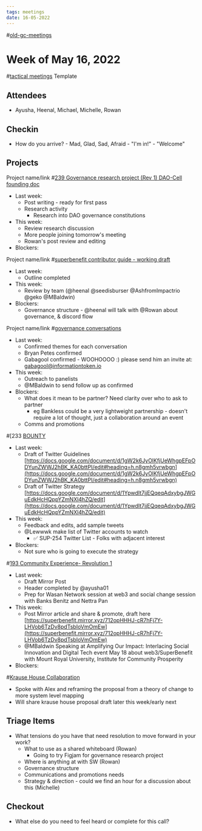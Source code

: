```yaml
---
tags: meetings
date: 16-05-2022
---
```

#[old-gc-meetings](/notes/general-circle/old-gc-meetings/old-gc-meetings.md) 
# Week of May 16, 2022
#[tactical meetings](/notes/archive/clarity/Tags/tactical%20meetings.md) Template

## Attendees
- Ayusha, Heenal, Michael, Michelle, Rowan

## Checkin
- How do you arrive? - Mad, Glad, Sad, Afraid - "I'm in!" - "Welcome"


## Projects
Project name/link #[239 Governance research project (Rev 1) DAO-Cell founding doc](239%20Governance%20research%20project%20(Rev%201)%20DAO-Cell%20founding%20doc) 
- Last week: 
	- Post writing - ready for first pass 
	- Research activity
		- Research into DAO governance constitutions 
- This week:
	- Review research discussion
	- More people joining tomorrow's meeting
	- Rowan's post review and editing
- Blockers:

Project name/link #[superbenefit contributor guide - working draft](/notes/archive/clarity/Tags/superbenefit%20contributor%20guide%20-%20working%20draft.md) 
- Last week:
	- Outline completed
- This week:
	- Review by team (@heenal @seedisburser @AshfromImpactrio @geko @MBaldwin)
- Blockers:
	- Governance structure - @heenal will talk with @Rowan  about governance, & discord flow

Project name/link #[governance conversations](/notes/archive/clarity/Tags/governance%20conversations.md) 
- Last week:
	- Confirmed themes for each conversation
	- Bryan Petes confirmed
	- Gabagool confirmed - WOOHOOOO :) please send him an invite at: [gabagool@informationtoken.io](mailto:gabagool@informationtoken.io) 
- This week:
	- Outreach to panelists
	- @MBaldwin to send follow up as confirmed
- Blockers:
	- What does it mean to be partner? Need clarity over who to ask to partner
		- eg Bankless could be a very lightweight partnership - doesn't require a lot of thought, just a collaboration around an event
	- Comms and promotions 

#[233 [BOUNTY](233%20[BOUNTY) 
- Last week:
	- Draft of Twitter Guidelines [https://docs.google.com/document/d/1gW2k6JyOlKfjUeWhgpEFpODYunZWWJ2hBK_KA0bttPI/edit#heading=h.n8gmh5vrwbgn](https://docs.google.com/document/d/1gW2k6JyOlKfjUeWhgpEFpODYunZWWJ2hBK_KA0bttPI/edit#heading=h.n8gmh5vrwbgn) 
	- Draft of Twitter Strategy [https://docs.google.com/document/d/1YpwdIt7jjEQqeqAdxybgJWGuEdkHcHQppYZmNXl4hZQ/edit](https://docs.google.com/document/d/1YpwdIt7jjEQqeqAdxybgJWGuEdkHcHQppYZmNXl4hZQ/edit) 
- This week:
	- Feedback and edits, add sample tweets
	- @Lewwwk make list of Twitter accounts to watch
		- ✅ SUP-254 Twitter List - Folks with adjacent interest
- Blockers:
	- Not sure who is going to execute the strategy

#[193 Community Experience- Revolution 1](193%20Community%20Experience-%20Revolution%201) 
- Last week:
	- Draft Mirror Post
	- Header completed by @ayusha01 
	- Prep for Wasan Network session at web3 and social change session with Banks Benitz and Nettra Pan
- This week:
	- Post Mirror article and share & promote, draft here [https://superbenefit.mirror.xyz/712opHHHJ-cR7hFj7Y-LHVob6TzDv8pdTsbIoVmOmEw](https://superbenefit.mirror.xyz/712opHHHJ-cR7hFj7Y-LHVob6TzDv8pdTsbIoVmOmEw) 
	- @MBaldwin Speaking at Amplifying Our Impact: Interlacing Social Innovation and Digital Tech event May 18 about web3/SuperBenefit with Mount Royal University, Institute for Community Prosperity
- Blockers:

#[Krause House Collaboration](Krause%20House%20Collaboration) 
- Spoke with Alex and reframing the proposal from a theory of change to more system level mapping
- Will share krause house proposal draft later this week/early next

## Triage Items
- What tensions do you have that need resolution to move forward in your work?
	- What to use as a shared whiteboard (Rowan)
		- Going to try Figjam for governance research project
	- Where is anything at with SW (Rowan)
	- Governance structure
	- Communications and promotions needs
	- Strategy & direction - could we find an hour for a discussion about this (Michelle)

## Checkout
- What else do you need to feel heard or complete for this call?
